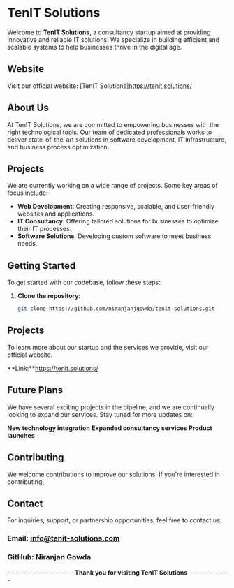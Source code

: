 # TenIT Solutions

Welcome to **TenIT Solutions**, a consultancy startup aimed at providing innovative and reliable IT solutions. We specialize in building efficient and scalable systems to help businesses thrive in the digital age.

## Website

Visit our official website: [TenIT Solutions]https://tenit.solutions/

## About Us

At TenIT Solutions, we are committed to empowering businesses with the right technological tools. Our team of dedicated professionals works to deliver state-of-the-art solutions in software development, IT infrastructure, and business process optimization.

## Projects

We are currently working on a wide range of projects. Some key areas of focus include:
- **Web Development**: Creating responsive, scalable, and user-friendly websites and applications.
- **IT Consultancy**: Offering tailored solutions for businesses to optimize their IT processes.
- **Software Solutions**: Developing custom software to meet business needs.

## Getting Started

To get started with our codebase, follow these steps:

1. **Clone the repository:**
   ```bash
   git clone https://github.com/niranjanjgowda/tenit-solutions.git


## Projects

To learn more about our startup and the services we provide, visit our official website. 

**Link:**https://tenit.solutions/

## Future Plans

We have several exciting projects in the pipeline, and we are continually looking to expand our services. Stay tuned for more updates on:

**New technology integration**
**Expanded consultancy services**
**Product launches**

## Contributing

We welcome contributions to improve our solutions! If you're interested in contributing.

## Contact

For inquiries, support, or partnership opportunities, feel free to contact us:

### Email: info@tenit-solutions.com

### GitHub: Niranjan Gowda


------------------------**Thank you for visiting TenIT Solutions**---------------

